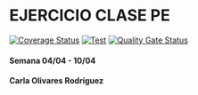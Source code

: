 # EJERCICIO CLASE PE

[![Coverage Status](https://coveralls.io/repos/github/ccolivares/DSI-PE-040422/badge.svg?branch=main)](https://coveralls.io/github/ccolivares/DSI-PE-040422?branch=main)
[![Test](https://github.com/ULL-ESIT-INF-DSI-2122/ccolivares-PE-102-040422/actions/workflows/node.js.yml/badge.svg)](https://github.com/ULL-ESIT-INF-DSI-2122/ccolivares-PE-102-040422/actions/workflows/node.js.yml)
[![Quality Gate Status](https://sonarcloud.io/api/project_badges/measure?project=ULL-ESIT-INF-DSI-2122_ccolivares-PE-102-040422&metric=alert_status)](https://sonarcloud.io/summary/new_code?id=ULL-ESIT-INF-DSI-2122_ccolivares-PE-102-040422)


#### Semana 04/04 - 10/04
#### Carla Olivares Rodríguez